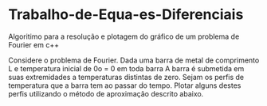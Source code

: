 # Trabalho-de-Equa-es-Diferenciais
Algoritimo para a resolução e plotagem do gráfico de um problema de Fourier em c++

Considere o problema de Fourier. Dada uma barra de metal de comprimento
L e temperatura inicial de 0o = 0 em toda barra
A barra é submetida em suas extremidades a temperaturas distintas de
zero. Sejam os perfis de temperatura que a barra tem ao passar do tempo.
Plotar alguns destes perfis utilizando o método de aproximação descrito abaixo.



